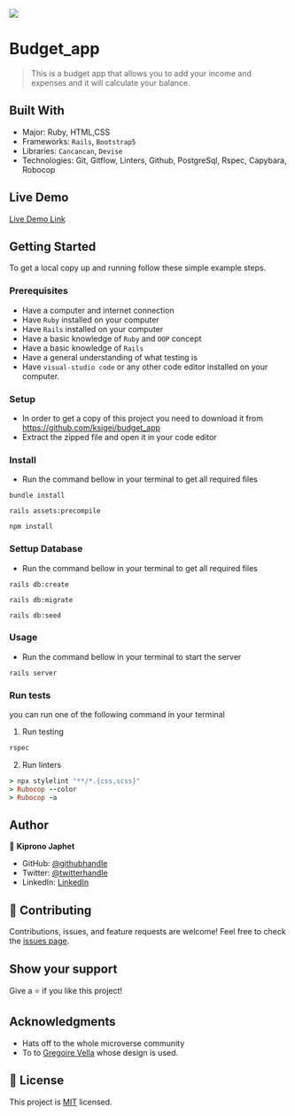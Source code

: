 ![](https://img.shields.io/badge/Microverse-blueviolet)

# Budget_app

> This is a budget app that allows you to add your income and expenses and it will calculate your balance.


## Built With

- Major: Ruby, HTML,CSS
- Frameworks: `Rails`, `Bootstrap5`
- Libraries: `Cancancan`, `Devise`
- Technologies: Git, Gitflow, Linters, Github, PostgreSql, Rspec, Capybara, Robocop

## Live Demo

[Live Demo Link](#)

## Getting Started
To get a local copy up and running follow these simple example steps.

### Prerequisites
- Have a computer and internet connection
- Have `Ruby` installed on your computer
- Have `Rails` installed on your computer
- Have a basic knowledge of `Ruby` and `OOP` concept
- Have a basic knowledge of `Rails`
- Have a general understanding of what testing is
- Have `visual-studio code` or any other code editor installed on your computer.

### Setup
- In order to get a copy of this project you need to download it from https://github.com/ksigei/budget_app
- Extract the zipped file and open it in your code editor
### Install
- Run the command bellow in your terminal to get all required files
```
bundle install
```
```
rails assets:precompile
```

```
npm install
```
### Settup Database
- Run the command bellow in your terminal to get all required files
```
rails db:create
```
```
rails db:migrate
```
```
rails db:seed
```

### Usage
- Run the command bellow in your terminal to start the server
```
rails server
```
### Run tests
you can run one of the following command in your terminal
1. Run testing
```Ruby
rspec
```
2. Run linters
```Ruby
> npx stylelint "**/*.{css,scss}"
> Rubocop --color
> Rubocop -a
```
## Author

👤 **Kiprono Japhet**

- GitHub: [@githubhandle](https://github.com/ksigei)
- Twitter: [@twitterhandle](https://twitter.com/_kipronojaphet)
- LinkedIn: [LinkedIn](https://www.linkedin.com/in/kiprono-japhet/)


## 🤝 Contributing

Contributions, issues, and feature requests are welcome!
Feel free to check the [issues page](../../issues/).
## Show your support

Give a ⭐️ if you like this project!
## Acknowledgments

- Hats off to the whole microverse community
- To to [Gregoire Vella](https://www.behance.net/gregoirevella) whose design is used.

## 📝 License
This project is [MIT](./LICENSE) licensed.